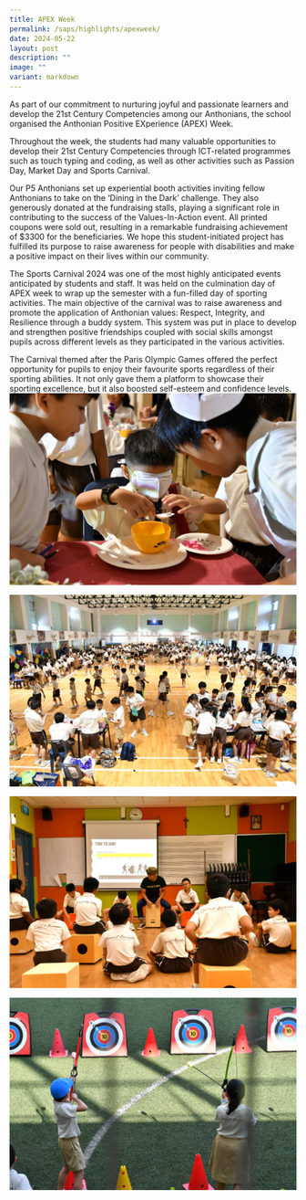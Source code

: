 ```yaml
---
title: APEX Week
permalink: /saps/highlights/apexweek/
date: 2024-05-22
layout: post
description: ""
image: ""
variant: markdown
---
```

As part of our commitment to nurturing joyful and passionate learners and develop the 21st Century Competencies among our Anthonians, the school organised the Anthonian Positive EXperience (APEX) Week.

Throughout the week, the students had many valuable opportunities to develop their 21st Century Competencies through ICT-related programmes such as touch typing and coding, as well as other activities such as Passion Day, Market Day and Sports Carnival.

Our P5 Anthonians set up experiential booth activities inviting fellow Anthonians to take on the ‘Dining in the Dark’ challenge. They also generously donated at the fundraising stalls, playing a significant role in contributing to the success of the Values-In-Action event. All printed coupons were sold out, resulting in a remarkable fundraising achievement of $3300 for the beneficiaries. We hope this student-initiated project has fulfilled its purpose to raise awareness for people with disabilities and make a positive impact on their lives within our community.

The Sports Carnival 2024 was one of the most highly anticipated events anticipated by students and staff. It was held on the culmination day of APEX week to wrap up the semester with a fun-filled day of sporting activities. The main objective of the carnival was to raise awareness and promote the application of Anthonian values: Respect, Integrity, and Resilience through a buddy system. This system was put in place to develop and strengthen positive friendships coupled with social skills amongst pupils across different levels as they participated in the various activities. 

The Carnival themed after the Paris Olympic Games offered the perfect opportunity for pupils to enjoy their favourite sports regardless of their sporting abilities. It not only gave them a platform to showcase their sporting excellence, but it also boosted self-esteem and confidence levels.
![](/images/APEX%20week/APEX_01.jpg)

![](/images/APEX%20week/APEX_02.jpg)

![](/images/APEX%20week/APEX_03.jpg)

![](/images/APEX%20week/APEX_04.jpg)